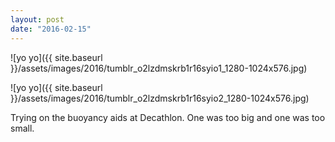 ```yaml
---
layout: post
date: "2016-02-15"
---
```


![yo yo]({{ site.baseurl }}/assets/images/2016/tumblr_o2lzdmskrb1r16syio1_1280-1024x576.jpg)

![yo yo]({{ site.baseurl }}/assets/images/2016/tumblr_o2lzdmskrb1r16syio2_1280-1024x576.jpg)

Trying on the buoyancy aids at Decathlon. One was too big and one was too small.
